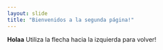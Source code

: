 ```yaml
---
layout: slide
title: "Bienvenidos a la segunda página!"
---
```

**Holaa**
Utiliza la flecha hacia la izquierda para volver!
